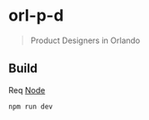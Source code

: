 # orl-p-d
> Product Designers in Orlando

## Build
Req [Node](http://nodejs.org)
```
npm run dev
```
